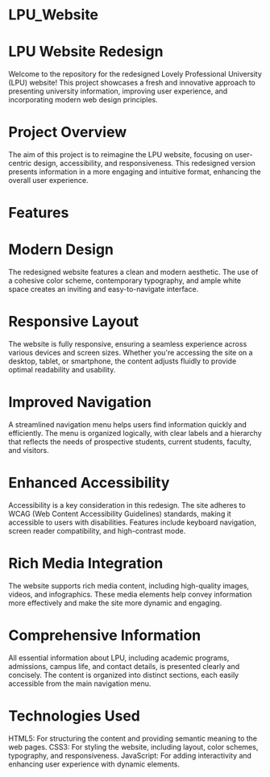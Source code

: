 # LPU_Website
# LPU Website Redesign
Welcome to the repository for the redesigned Lovely Professional University (LPU) website! This project showcases a fresh and innovative approach to presenting university information, improving user experience, and incorporating modern web design principles.

# Project Overview
The aim of this project is to reimagine the LPU website, focusing on user-centric design, accessibility, and responsiveness. This redesigned version presents information in a more engaging and intuitive format, enhancing the overall user experience.

# Features
# Modern Design
The redesigned website features a clean and modern aesthetic. The use of a cohesive color scheme, contemporary typography, and ample white space creates an inviting and easy-to-navigate interface.

# Responsive Layout
The website is fully responsive, ensuring a seamless experience across various devices and screen sizes. Whether you're accessing the site on a desktop, tablet, or smartphone, the content adjusts fluidly to provide optimal readability and usability.

# Improved Navigation
A streamlined navigation menu helps users find information quickly and efficiently. The menu is organized logically, with clear labels and a hierarchy that reflects the needs of prospective students, current students, faculty, and visitors.

# Enhanced Accessibility
Accessibility is a key consideration in this redesign. The site adheres to WCAG (Web Content Accessibility Guidelines) standards, making it accessible to users with disabilities. Features include keyboard navigation, screen reader compatibility, and high-contrast mode.


# Rich Media Integration
The website supports rich media content, including high-quality images, videos, and infographics. These media elements help convey information more effectively and make the site more dynamic and engaging.

# Comprehensive Information
All essential information about LPU, including academic programs, admissions, campus life, and contact details, is presented clearly and concisely. The content is organized into distinct sections, each easily accessible from the main navigation menu.

# Technologies Used
HTML5: For structuring the content and providing semantic meaning to the web pages.
CSS3: For styling the website, including layout, color schemes, typography, and responsiveness.
JavaScript: For adding interactivity and enhancing user experience with dynamic elements.
